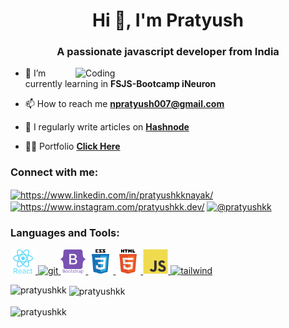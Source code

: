 <h1 align="center">Hi 👋, I'm Pratyush</h1>
<h3 align="center">A passionate javascript developer from India</h3>

<img align="right" alt="Coding" width="400" src="https://media4.giphy.com/media/TilmLMmWrRYYHjLfub/giphy.gif?cid=ecf05e477q4b93kjj5jt8ev8a6vs96s6478yp5ezwvesvbaa&rid=giphy.gif&ct=g">

- 🌱 I’m currently learning in **FSJS-Bootcamp iNeuron**

- 📫 How to reach me **npratyush007@gmail.com**
- 📝 I regularly write articles on **[Hashnode](https://pratyushkk.hashnode.dev/)**
- 👨‍💻 Portfolio **[Click Here](https://pratyushkk.vercel.app/)**
<h3 align="left">Connect with me:</h3>
<p align="left">
<a href="https://linkedin.com/in/https://www.linkedin.com/in/pratyushkknayak/" target="blank"><img align="center" src="https://raw.githubusercontent.com/rahuldkjain/github-profile-readme-generator/master/src/images/icons/Social/linked-in-alt.svg" alt="https://www.linkedin.com/in/pratyushkknayak/" height="30" width="40" /></a>
<a href="https://www.instagram.com/pratyushkk.dev/" target="blank"><img align="center" src="https://raw.githubusercontent.com/rahuldkjain/github-profile-readme-generator/master/src/images/icons/Social/instagram.svg" alt="https://www.instagram.com/pratyushkk.dev/" height="30" width="40" /></a>
<a href="https://pratyushkk.hashnode.dev/" target="blank"><img align="center" src="https://raw.githubusercontent.com/rahuldkjain/github-profile-readme-generator/master/src/images/icons/Social/hashnode.svg" alt="@pratyushkk" height="30" width="40" /></a>
</p>

<h3 align="left">Languages and Tools:</h3>
<p align="left">
<a href="https://reactjs.org/" target="_blank" rel="noreferrer"> <img src="https://raw.githubusercontent.com/devicons/devicon/master/icons/react/react-original-wordmark.svg" alt="react" width="40" height="40"/> </a> <a href="https://git-scm.com/" target="_blank" rel="noreferrer"> <img src="https://www.vectorlogo.zone/logos/git-scm/git-scm-icon.svg" alt="git" width="40" height="40"/> </a> <a href="https://getbootstrap.com" target="_blank" rel="noreferrer"> <img src="https://raw.githubusercontent.com/devicons/devicon/master/icons/bootstrap/bootstrap-plain-wordmark.svg" alt="bootstrap" width="40" height="40"/> </a> <a href="https://www.w3schools.com/css/" target="_blank" rel="noreferrer"> <img src="https://raw.githubusercontent.com/devicons/devicon/master/icons/css3/css3-original-wordmark.svg" alt="css3" width="40" height="40"/> </a> <a href="https://www.w3.org/html/" target="_blank" rel="noreferrer"> <img src="https://raw.githubusercontent.com/devicons/devicon/master/icons/html5/html5-original-wordmark.svg" alt="html5" width="40" height="40"/> </a> <a href="https://developer.mozilla.org/en-US/docs/Web/JavaScript" target="_blank" rel="noreferrer"> <img src="https://raw.githubusercontent.com/devicons/devicon/master/icons/javascript/javascript-original.svg" alt="javascript" width="40" height="40"/> </a> <a href="https://tailwindcss.com/" target="_blank" rel="noreferrer"> <img src="https://www.vectorlogo.zone/logos/tailwindcss/tailwindcss-icon.svg" alt="tailwind" width="40" height="40"/> </a> </p>

<p><img align="left" src="https://github-readme-stats.vercel.app/api/top-langs?username=pratyushkk&show_icons=true&locale=en&layout=compact" alt="pratyushkk" /></p>

<p>&nbsp;<img align="center" src="https://github-readme-stats.vercel.app/api?username=pratyushkk&show_icons=true&locale=en" alt="pratyushkk" /></p>

<p><img align="center" src="https://github-readme-streak-stats.herokuapp.com/?user=pratyushkk&" alt="pratyushkk" /></p>

